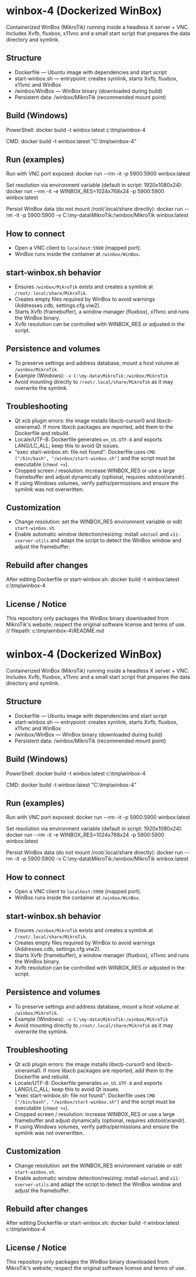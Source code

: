# winbox-4 (Dockerized WinBox)

Containerized WinBox (MikroTik) running inside a headless X server + VNC.  
Includes Xvfb, fluxbox, x11vnc and a small start script that prepares the data directory and symlink.

## Structure
- Dockerfile — Ubuntu image with dependencies and start script
- start-winbox.sh — entrypoint: creates symlink, starts Xvfb, fluxbox, x11vnc and WinBox
- /winbox/WinBox — WinBox binary (downloaded during build)
- Persistent data: /winbox/MikroTik (recommended mount point)

## Build (Windows)
PowerShell:
docker build -t winbox:latest c:\tmp\winbox-4

CMD:
docker build -t winbox:latest "C:\tmp\winbox-4"

## Run (examples)
Run with VNC port exposed:
docker run --rm -it -p 5900:5900 winbox:latest

Set resolution via environment variable (default in script: 1920x1080x24):
docker run --rm -it -e WINBOX_RES=1024x768x24 -p 5900:5900 winbox:latest

Persist WinBox data (do not mount /root/.local/share directly):
docker run --rm -it -p 5900:5900 -v C:\my-data\MikroTik:/winbox/MikroTik winbox:latest

## How to connect
- Open a VNC client to `localhost:5900` (mapped port).
- WinBox runs inside the container at `/winbox/WinBox`.

## start-winbox.sh behavior
- Ensures `/winbox/MikroTik` exists and creates a symlink at `/root/.local/share/MikroTik`.
- Creates empty files required by WinBox to avoid warnings (Addresses.cdb, settings.cfg.viw2).
- Starts Xvfb (framebuffer), a window manager (fluxbox), x11vnc and runs the WinBox binary.
- Xvfb resolution can be controlled with WINBOX_RES or adjusted in the script.

## Persistence and volumes
- To preserve settings and address database, mount a host volume at `/winbox/MikroTik`.
- Example (Windows): `-v C:\my-data\MikroTik:/winbox/MikroTik`
- Avoid mounting directly to `/root/.local/share/MikroTik` as it may overwrite the symlink.

## Troubleshooting
- Qt xcb plugin errors: the image installs libxcb-cursor0 and libxcb-xinerama0. If more libxcb packages are reported, add them to the Dockerfile and rebuild.
- Locale/UTF-8: Dockerfile generates `en_US.UTF-8` and exports LANG/LC_ALL; keep this to avoid Qt issues.
- "exec start-winbox.sh: file not found": Dockerfile uses `CMD ["/bin/bash", "/winbox/start-winbox.sh"]` and the script must be executable (`chmod +x`).
- Cropped screen / resolution: increase WINBOX_RES or use a large framebuffer and adjust dynamically (optional, requires xdotool/xrandr).
- If using Windows volumes, verify paths/permissions and ensure the symlink was not overwritten.

## Customization
- Change resolution: set the WINBOX_RES environment variable or edit `start-winbox.sh`.
- Enable automatic window detection/resizing: install `xdotool` and `x11-xserver-utils` and adapt the script to detect the WinBox window and adjust the framebuffer.

## Rebuild after changes
After editing Dockerfile or start-winbox.sh:
docker build -t winbox:latest c:\tmp\winbox-4

## License / Notice
This repository only packages the WinBox binary downloaded from MikroTik's website; respect the original software license and terms of use.
// filepath: c:\tmp\winbox-4\README.md
# winbox-4 (Dockerized WinBox)

Containerized WinBox (MikroTik) running inside a headless X server + VNC.  
Includes Xvfb, fluxbox, x11vnc and a small start script that prepares the data directory and symlink.

## Structure
- Dockerfile — Ubuntu image with dependencies and start script
- start-winbox.sh — entrypoint: creates symlink, starts Xvfb, fluxbox, x11vnc and WinBox
- /winbox/WinBox — WinBox binary (downloaded during build)
- Persistent data: /winbox/MikroTik (recommended mount point)

## Build (Windows)
PowerShell:
docker build -t winbox:latest c:\tmp\winbox-4

CMD:
docker build -t winbox:latest "C:\tmp\winbox-4"

## Run (examples)
Run with VNC port exposed:
docker run --rm -it -p 5900:5900 winbox:latest

Set resolution via environment variable (default in script: 1920x1080x24):
docker run --rm -it -e WINBOX_RES=1024x768x24 -p 5900:5900 winbox:latest

Persist WinBox data (do not mount /root/.local/share directly):
docker run --rm -it -p 5900:5900 -v C:\my-data\MikroTik:/winbox/MikroTik winbox:latest

## How to connect
- Open a VNC client to `localhost:5900` (mapped port).
- WinBox runs inside the container at `/winbox/WinBox`.

## start-winbox.sh behavior
- Ensures `/winbox/MikroTik` exists and creates a symlink at `/root/.local/share/MikroTik`.
- Creates empty files required by WinBox to avoid warnings (Addresses.cdb, settings.cfg.viw2).
- Starts Xvfb (framebuffer), a window manager (fluxbox), x11vnc and runs the WinBox binary.
- Xvfb resolution can be controlled with WINBOX_RES or adjusted in the script.

## Persistence and volumes
- To preserve settings and address database, mount a host volume at `/winbox/MikroTik`.
- Example (Windows): `-v C:\my-data\MikroTik:/winbox/MikroTik`
- Avoid mounting directly to `/root/.local/share/MikroTik` as it may overwrite the symlink.

## Troubleshooting
- Qt xcb plugin errors: the image installs libxcb-cursor0 and libxcb-xinerama0. If more libxcb packages are reported, add them to the Dockerfile and rebuild.
- Locale/UTF-8: Dockerfile generates `en_US.UTF-8` and exports LANG/LC_ALL; keep this to avoid Qt issues.
- "exec start-winbox.sh: file not found": Dockerfile uses `CMD ["/bin/bash", "/winbox/start-winbox.sh"]` and the script must be executable (`chmod +x`).
- Cropped screen / resolution: increase WINBOX_RES or use a large framebuffer and adjust dynamically (optional, requires xdotool/xrandr).
- If using Windows volumes, verify paths/permissions and ensure the symlink was not overwritten.

## Customization
- Change resolution: set the WINBOX_RES environment variable or edit `start-winbox.sh`.
- Enable automatic window detection/resizing: install `xdotool` and `x11-xserver-utils` and adapt the script to detect the WinBox window and adjust the framebuffer.

## Rebuild after changes
After editing Dockerfile or start-winbox.sh:
docker build -t winbox:latest c:\tmp\winbox-4

## License / Notice
This repository only packages the WinBox binary downloaded from MikroTik's website; respect the original software license and terms of use.
